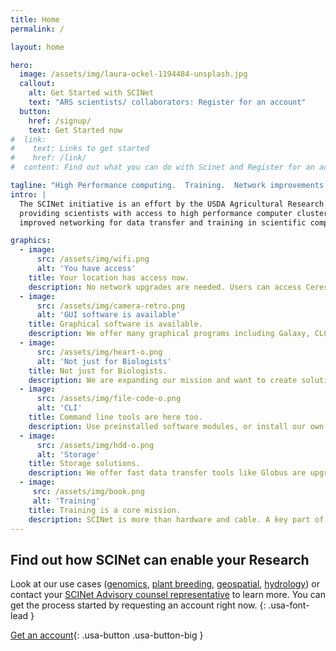 ```yaml
---
title: Home
permalink: /

layout: home

hero:
  image: /assets/img/laura-ockel-1194484-unsplash.jpg
  callout:
    alt: Get Started with SCINet
    text: "ARS scientists/ collaborators: Register for an account"
  button:
    href: /signup/
    text: Get Started now
#  link:
#    text: Links to get started
#    href: /link/
#  content: Find out what you can do with Scinet and Register for an account if you are an ARS scientist or collaborator.

tagline: "High Performance computing.  Training.  Network improvements."
intro: |
  The SCINet initiative is an effort by the USDA Agricultural Research Service (ARS) to improve the USDA's research capacity by
  providing scientists with access to high performance computer clusters, cloud computing,
  improved networking for data transfer and training in scientific computing

graphics:
  - image:
      src: /assets/img/wifi.png
      alt: 'You have access'
    title: Your location has access now.
    description: No network upgrades are needed. Users can access Ceres, our computer cluster, from any ARS location, university or home.
  - image:
      src: /assets/img/camera-retro.png
      alt: 'GUI software is available'
    title: Graphical software is available.
    description: We offer many graphical programs including Galaxy, CLC workbench and Geneious.
  - image:
      src: /assets/img/heart-o.png
      alt: 'Not just for Biologists'
    title: Not just for Biologists.
    description: We are expanding our mission and want to create solutions for people doing research in modeling, chemistry and geospatial analysis. If you need something to meet your needs [let us know](/support/vrsc).
  - image:
      src: /assets/img/file-code-o.png
      alt: 'CLI'
    title: Command line tools are here too.
    description: Use preinstalled software modules, or install our own with Conda or compile them yourself. Containers are supported too. analysis. If you need something to meet your needs [let us know](/support/request-software).
  - image:
      src: /assets/img/hdd-o.png
      alt: 'Storage'
    title: Storage solutions.
    description: We offer fast data transfer tools like Globus are upgrading our cluster to have 7.3 petabytes of storage.
  - image:
     src: /assets/img/book.png
     alt: 'Training'
    title: Training is a core mission.
    description: SCINet is more than hardware and cable. A key part of our mission is training ARS scientists in computational methods.
---
```


## Find out how SCINet can enable your Research

Look at our use cases ([genomics](/user/genomics), [plant breeding](/user/plant-breeding/), [geospatial](/user/geospatial/), [hydrology](/user/hydrology/)) or contact your [SCINet Advisory counsel representative](/team/) to learn more. You can get the process started by requesting an account right now.
{: .usa-font-lead }

[Get an account](signup){: .usa-button .usa-button-big }
